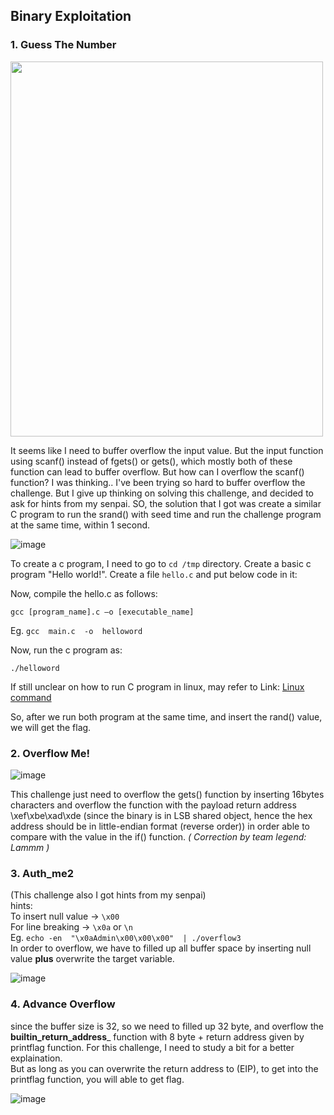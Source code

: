 
## Binary Exploitation 
### 1. Guess The Number 

<img src="https://user-images.githubusercontent.com/59368650/121239344-b4abb400-c8cb-11eb-8501-efa3afb91954.png" width="500" height="600" /> 


It seems like I need to buffer overflow the input value. But the input function using scanf() instead of fgets() or gets(), which mostly both of these function can lead to buffer overflow. But how can I overflow the scanf() function? I was thinking..
I've been trying so hard to buffer overflow the challenge. 
But I give up thinking on solving this challenge, and decided to ask for hints from my senpai.
SO, the solution that I got was create a similar C program to run the srand() with seed time and run the challenge program at the same time, within 1 second.

![image](https://user-images.githubusercontent.com/59368650/121240703-351ee480-c8cd-11eb-91db-f85b7e610939.png)

To create a c program, I need to go to ```cd /tmp``` directory.
Create a basic c program "Hello world!". Create a file ```hello.c``` and put below code in it:
<p>Now, compile the hello.c as follows:</p>  

```gcc [program_name].c –o [executable_name]```

Eg. ```gcc  main.c  -o  helloword```

<p>Now, run the c program as:</p> 

```./helloword```

If still unclear on how to run C program in linux, may refer to Link: <a href="https://www.wikihow.com/Compile-a-C-Program-Using-the-GNU-Compiler-(GCC)">Linux command</a>
<p>So, after we run both program at the same time, and insert the rand() value, we will get the flag.</p>
 
### 2. Overflow Me!

![image](https://user-images.githubusercontent.com/59368650/121321750-f6c30d00-c940-11eb-9726-8c1d234cb708.png)

This challenge just need to overflow the gets() function by inserting 16bytes characters and overflow the function with the payload return address \xef\xbe\xad\xde (since the binary is in LSB shared object, hence the hex address should be in little-endian format (reverse order)) in order able to compare with the value in the if() function. *( Correction by team legend: Lammm )*
 

### 3. Auth_me2
(This challenge also I got hints from my senpai)
<br>
hints:
<br>
To insert null value -> ```\x00```
<br/>
For line breaking -> ```\x0a``` or ```\n```
<br>
Eg.
 ```echo -en  "\x0aAdmin\x00\x00\x00"  | ./overflow3```
 <br>
 In order to overflow, we have to filled up all buffer space by inserting null value **plus** overwrite the target variable.
 
![image](https://user-images.githubusercontent.com/59368650/137772419-7a53587a-a135-4e74-abe7-b6408a7cc9c8.png)


### 4. Advance Overflow

since the buffer size is 32, so we need to filled up 32 byte, and overflow the __builtin_return_address___ function with 8 byte + return address given by printflag function.
For this challenge, I need to study a bit for a better explaination. <br> But as long as you can overwrite the return address to (EIP), to get into the printflag function, you will able to get flag. 

![image](https://user-images.githubusercontent.com/59368650/121303074-33850900-c92d-11eb-8e86-ac1add2b1421.png)
